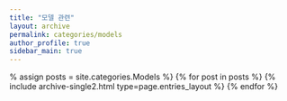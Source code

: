 ```yaml
---
title: "모델 관련"
layout: archive
permalink: categories/models
author_profile: true
sidebar_main: true
---
```


% assign posts = site.categories.Models %}
{% for post in posts %} {% include archive-single2.html type=page.entries_layout %} {% endfor %}